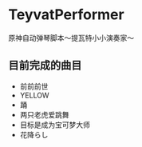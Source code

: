 # TeyvatPerformer
原神自动弹琴脚本～提瓦特小小演奏家～

## 目前完成的曲目

+ 前前前世
+ YELLOW
+ 踊
+ 两只老虎爱跳舞
+ 目标是成为宝可梦大师
+ 花降らし
